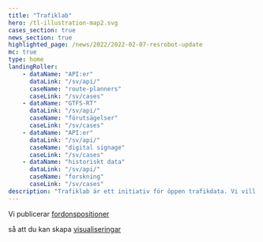 ```yaml
---
title: "Trafiklab"
hero: /tl-illustration-map2.svg
cases_section: true
news_section: true
highlighted_page: /news/2022/2022-02-07-resrobot-update
mc: true
type: home
landingRoller:
    - dataName: "API:er"
      dataLink: "/sv/api/"
      caseName: "route-planners"
      caseLink: "/sv/cases"
    - dataName: "GTFS-RT"
      dataLink: "/sv/api/"
      caseName: "förutsägelser"
      caseLink: "/sv/cases"
    - dataName: "API:er"
      dataLink: "/sv/api/"
      caseName: "digital signage"
      caseLink: "/sv/cases"
    - dataName: "historiskt data"
      dataLink: "/sv/api/"
      caseName: "forskning"
      caseLink: "/sv/cases"
description: "Trafiklab är ett initiativ för öppen trafikdata. Vi vill göra det enklare att få tillgång till APIer från trafikföretag, lättare att visa upp vad som finns och roligare att prata om vad man skulle kunna göra. Här kan du utforska vad andra gjort, dela bra idéer och hitta information om tillgängliga APIer."
---
```

<p>Vi publicerar <a class="landing-roller" href="/sv/api/trafiklab-apis/gtfs-regional/realtime/">fordonspositioner</a></p>
<p>så att du kan skapa <a class="landing-roller" href="/sv/cases">visualiseringar</a></p>
